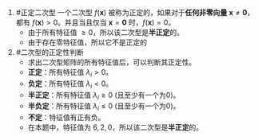 1. #正定二次型 
	一个二次型 $f(\mathbf{x})$ 被称为正定的，如果对于**任何非零向量** $\mathbf{x} \neq \mathbf{0}$，都有 $f(\mathbf{x}) > 0$。并且当且仅当 $\mathbf{x} = \mathbf{0}$ 时，$f(\mathbf{x}) = 0$。
	*   由于所有特征值 $\ge 0$，所以该二次型是**半正定**的。
	 *   由于存在零特征值，所以它不是正定的
2. #二次型的正定性判断 
    *   求出二次型矩阵的所有特征值后，可以判断其正定性。
    *   **正定**：所有特征值 $\lambda_i > 0$。
    *   **负定**：所有特征值 $\lambda_i < 0$。
    *   **半正定**：所有特征值 $\lambda_i \ge 0$ (且至少有一个为0)。
    *   **半负定**：所有特征值 $\lambda_i \le 0$ (且至少有一个为0)。
    *   **不定**：特征值有正有负。
    *   在本题中，特征值为 $6, 2, 0$，所以该二次型是**半正定**的。
